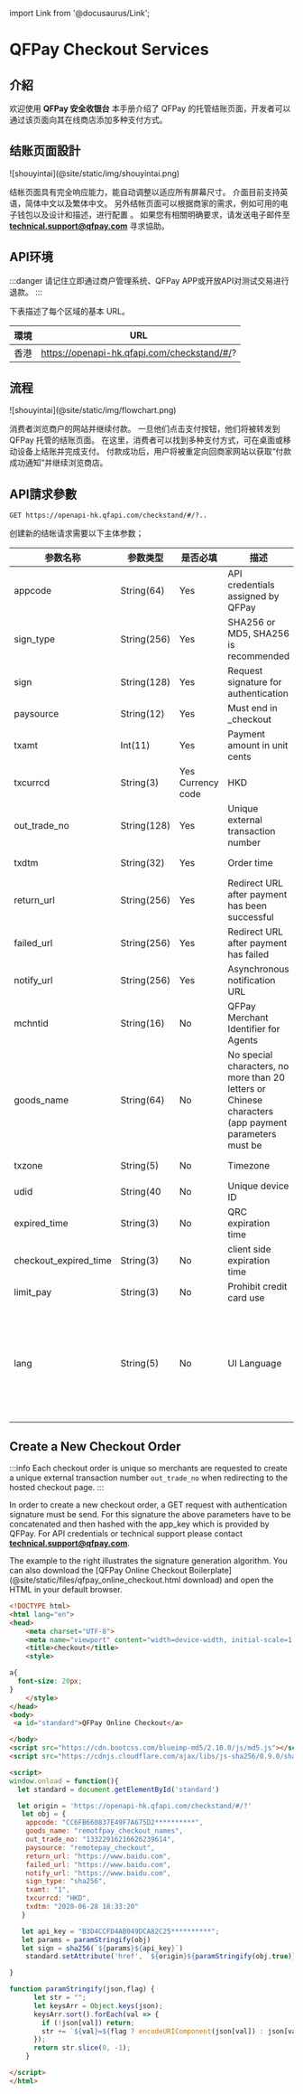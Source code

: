 import Link from '@docusaurus/Link';

# QFPay Checkout Services

## 介紹

欢迎使用 **QFPay 安全收银台** 本手册介绍了 QFPay 的托管结账页面，开发者可以通过该页面向其在线商店添加多种支付方式。

## 结账页面設計

<Link href="/img/shouyintai.png"> ![shouyintai](@site/static/img/shouyintai.png) </Link>

结帐页面具有完全响应能力，能自动调整以适应所有屏幕尺寸。 介面目前支持英语，简体中文以及繁体中文。 另外结帐页面可以根据商家的需求，例如可用的电子钱包以及设计和描述，进行配置 。 如果您有相關明确要求，请发送电子邮件至 **technical.support@qfpay.com** 寻求協助。

## API环境

:::danger
请记住立即通过商户管理系统、QFPay APP或开放API对测试交易进行退款。
:::

下表描述了每个区域的基本 URL。

| 環境 | URL              |
| ---------- | ------------------------- |
| 香港 | https://openapi-hk.qfapi.com/checkstand/#/? |

## 流程

<Link href="/img/flowchart.png"> ![shouyintai](@site/static/img/flowchart.png) </Link>

消费者浏览商户的网站并继续付款。 一旦他们点击支付按钮，他们将被转发到 QFPay 托管的结账页面。 在这里，消费者可以找到多种支付方式，可在桌面或移动设备上结账并完成支付。 付款成功后，用户将被重定向回商家网站以获取“付款成功通知”并继续浏览商店。

## API請求參數

`GET https://openapi-hk.qfapi.com/checkstand/#/?..` <br/>

创建新的结帐请求需要以下主体参数；

 | 参数名称 | 参数类型 | 是否必填 | 描述 | 范例 |
| ---------- | ----------- | ----------- | ----------- | ----------- |
 | appcode | String(64) | Yes|API credentials assigned by QFPay|	A6A49A******************5032|
|sign_type | String(256)|Yes|SHA256 or MD5, SHA256 is recommended|	sha256|
|sign | String(128)	|Yes|	Request signature for authentication|	3b020a6349646684ebeeb0ec2cd3d1fb|
|paysource	 | String(12)|	Yes|	Must end in _checkout|	remotepay_checkout|
|txamt	 | Int(11)|	Yes|	Payment amount in unit cents|	1099|
|txcurrcd |String(3)|	Yes	Currency code|	HKD|
|out_trade_no|	String(128)|	Yes|	Unique external transaction number|	202005270001|
|txdtm	|String(32)	|Yes|	Order time	|2020-06-24 20:04:37, Format: YYYY-MM-DD hh:mm:ss|
|return_url|	String(256)|	Yes	|Redirect URL after payment has been successful	|https://xxx.com/return/success|
|failed_url	|String(256)|	Yes	|Redirect URL after payment has failed	|https://xxx.com/return/failed|
|notify_url	|String(256)|	Yes	|Asynchronous notification URL	|https://xxx.com/notify/success|
|mchntid	|String(16)|	No|QFPay Merchant Identifier for Agents|PAKjVHJmQe|
|goods_name	|String(64)|	No	|No special characters, no more than 20 letters or Chinese characters (app payment parameters must be |passed). If you want to display the merchant name on the clearing file, this parameter must be empty.|
|txzone	|String(5)	|No	|Timezone	|This field is used to record the local order time, the default is Beijing time +0800.|
|udid	|String(40	|No	|Unique device ID	|0001|
|expired_time	|String(3)	|No	|QRC expiration time|Unit in minutes, minimum 5 minutes, maximum 120 minutes, only WeChat Pay, Alipay |and Alipay_hk support this parameter|
|checkout_expired_time	|String(3)	|No	|client side expiration time|Unit in minutes, the checkout page will be redirect to fail url when time is up|
|limit_pay	|String(3)	|No	|Prohibit credit card use|The parameter value is specified as no_credit, which prohibits the use of |credit card payments, only WeChat Pay supports this feature.|
|lang|String(5)|No|UI Language|possible values: <br/> zh-hk (Hong Kong Traditional Chinese) <br/> zh-cn (Simplified Chinese) <br/> en (English) <br/> The checkout page will use default language of browser if do not pass this parameter in checkout request. If pass this parameter in checkout request, do not include this parameter in generating signature.|

## Create a New Checkout Order

:::info
Each checkout order is unique so merchants are requested to create a unique external transaction number `out_trade_no` when redirecting to the hosted checkout page.
::: 

In order to create a new checkout order, a GET request with authentication signature must be send. For this signature the above parameters have to be concatenated and then hashed with the app_key which is provided by QFPay. For API credentials or technical support please contact **technical.support@qfpay.com**.

The example to the right illustrates the signature generation algorithm. You can also download the [QFPay Online Checkout Boilerplate](@site/static/files/qfpay_online_checkout.html download) and open the HTML in your default browser.

```html
<!DOCTYPE html>
<html lang="en">
<head>
    <meta charset="UTF-8">
    <meta name="viewport" content="width=device-width, initial-scale=1.0">
    <title>checkout</title>
    <style>

a{
  font-size: 20px;
}
    </style>
</head>
<body>
 <a id="standard">QFPay Online Checkout</a>

</body>
<script src="https://cdn.bootcss.com/blueimp-md5/2.10.0/js/md5.js"></script>
<script src="https://cdnjs.cloudflare.com/ajax/libs/js-sha256/0.9.0/sha256.min.js"></script>

<script> 
window.onload = function(){
  let standard = document.getElementById('standard')

  let origin = 'https://openapi-hk.qfapi.com/checkstand/#/?'
   let obj = {
    appcode: "CC6FB660837E49F7A675D2**********",
    goods_name: "remotfpay_checkout_names",
    out_trade_no: "13322916216626239614",
    paysource: "remotepay_checkout",
    return_url: "https://www.baidu.com",
    failed_url: "https://www.baidu.com",
    notify_url: "https://www.baidu.com",
    sign_type: "sha256",
    txamt: "1",
    txcurrcd: "HKD",
    txdtm: "2020-06-28 18:33:20"
   }

   let api_key = "B3D4CCFD4AB049DCA82C25**********";
   let params = paramStringify(obj) 
   let sign = sha256(`${params}${api_key}`)
    standard.setAttribute('href', `${origin}${paramStringify(obj,true)}&sign=${sign}`)

}   

function paramStringify(json,flag) {
      let str = "";
      let keysArr = Object.keys(json);
      keysArr.sort().forEach(val => {
        if (!json[val]) return;
        str += `${val}=${flag ? encodeURIComponent(json[val]) : json[val]}&`;
      });
      return str.slice(0, -1);
    }

</script>
</html>
```
